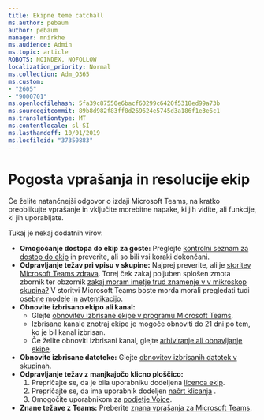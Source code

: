```yaml
---
title: Ekipne teme catchall
ms.author: pebaum
author: pebaum
manager: mnirkhe
ms.audience: Admin
ms.topic: article
ROBOTS: NOINDEX, NOFOLLOW
localization_priority: Normal
ms.collection: Adm_O365
ms.custom:
- "2605"
- "9000701"
ms.openlocfilehash: 5fa39c87550e6bacf60299c6420f5318ed99a73b
ms.sourcegitcommit: 89b8d982f83ff8d269624e5745d3a186f1e3e6c1
ms.translationtype: MT
ms.contentlocale: sl-SI
ms.lasthandoff: 10/01/2019
ms.locfileid: "37350883"
---
```

#   <a name="teams-common-issues-and-resolutions"></a>Pogosta vprašanja in resolucije ekip

Če želite natančnejši odgovor o izdaji Microsoft Teams, na kratko preoblikujte vprašanje in vključite morebitne napake, ki jih vidite, ali funkcije, ki jih uporabljate.

Tukaj je nekaj dodatnih virov:

- **Omogočanje dostopa do ekip za goste:** Preglejte [kontrolni seznam za dostop do ekip](https://docs.microsoft.com/microsoftteams/guest-access-checklist) in preverite, ali so bili vsi koraki dokončani.
- **Odpravljanje težav pri vpisu v skupine:** Najprej preverite, ali je [storitev Microsoft Teams zdrava](https://admin.microsoft.com/Adminportal/Home?source=applauncher#/servicehealth). Torej ček zakaj poljuben splošen zmota zbornik ter obzornik [zakaj moram imetje trud znamenje v v mikroskop skupina?](https://support.office.com/article/a02f683b-61a3-4008-9447-ee60c5593b0f)  V storitvi Microsoft Teams boste morda morali pregledati tudi [osebne modele in avtentikacijo](https://docs.microsoft.com/MicrosoftTeams/identify-models-authentication).
- **Obnovite izbrisano ekipo ali kanal:** 
    - Glejte [obnovitev izbrisane ekipe v programu Microsoft Teams](https://blogs.technet.microsoft.com/skypehybridguy/2017/07/23/restoring-a-deleted-team-in-microsoft-teams/).
    - Izbrisane kanale znotraj ekipe je mogoče obnoviti do 21 dni po tem, ko je bil kanal izbrisan. 
    - Če želite obnoviti izbrisani kanal, glejte [arhiviranje ali obnavljanje ekipe](https://support.office.com/article/archive-or-restore-a-team-dc161cfd-b328-440f-974b-5da5bd98b5a7).
- **Obnovite izbrisane datoteke:** Glejte [obnovitev izbrisanih datotek v skupinah](https://support.office.com/article/recover-deleted-files-in-teams-a591d771-89a6-49e2-ab7e-271936fe3c4e).
- **Odpravljanje težav z manjkajočo klicno ploščico:**  
    1. Prepričajte se, da je bila uporabniku dodeljena [licenca ekip](https://docs.microsoft.com/MicrosoftTeams/assign-teams-licenses).
    2. Prepričajte se, da ima uporabnik dodeljen [načrt klicanja](https://docs.microsoft.com/MicrosoftTeams/calling-plan-landing-page) .
    3. Omogočite uporabnikom za [podjetje Voice](https://docs.microsoft.com/en-us/skypeforbusiness/skype-for-business-hybrid-solutions/plan-your-phone-system-cloud-pbx-solution/enable-users-for-enterprise-voice-online-and-phone-system-voicemail#to-enable-your-users-for-phone-system-in-office-365-voice-and-voicemail).
- **Znane težave z Teams:** Preberite [znana vprašanja za Microsoft Teams](https://docs.microsoft.com/microsoftteams/known-issues).